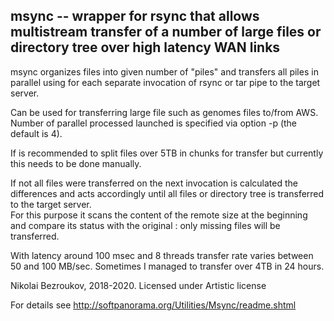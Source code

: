 ## msync -- wrapper for rsync that allows multistream transfer of a number of large files or directory tree over high latency WAN links

msync organizes files into given number of "piles" and transfers all piles in parallel using for each separate invocation of rsync or tar pipe to the target server.

Can be used for transferring large file such as genomes files to/from AWS. Number of parallel processed launched is specified via option -p (the default is 4). 

If is recommended to split files over 5TB in chunks for transfer but currently this needs to be done manually. 

If not all files were transferred on the next invocation is calculated the differences and acts accordingly until all files or directory tree is transferred to the target server.  
For this purpose it scans the content of the remote size at the beginning and compare its status with the original : only  missing files will be transferred. 
 
With latency around 100 msec and 8 threads transfer rate varies between 50 and 100 MB/sec. Sometimes I managed to transfer over 4TB in 24 hours. 

Nikolai Bezroukov, 2018-2020. Licensed under Artistic license 

For details see http://softpanorama.org/Utilities/Msync/readme.shtml
